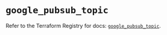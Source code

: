 # `google_pubsub_topic`

Refer to the Terraform Registry for docs: [`google_pubsub_topic`](https://registry.terraform.io/providers/drfaust92/google/4.16.4/docs/resources/pubsub_topic).
